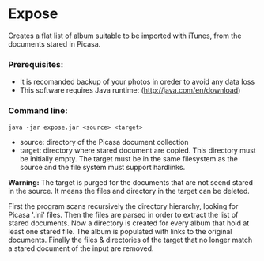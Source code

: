 Expose
======

Creates a flat list of album suitable to be imported with iTunes, from
the documents stared in Picasa.

### Prerequisites:
 * It is recomanded backup of your photos in oreder to avoid any data loss
 * This software requires Java runtime: (http://java.com/en/download)


### Command line:
  `java -jar expose.jar <source> <target>`

 * source: directory of the Picasa document collection
 * target: directory where stared document are copied. This directory 
           must be initially empty. The target must be in the same 
           filesystem as the source and the file system must support hardlinks.

**Warning:** The target is purged for the documents that are not seend stared in 
the source. It means the files and directory in the target can be deleted.


First the program scans recursively the directory hierarchy, looking for 
Picasa '.ini' files. Then the files are parsed in order to extract the list
of stared documents. Now a directory is created for every album that hold
at least one stared file. The album is populated with links to the original  
documents. Finally the files & directories of the target that no longer match 
a stared document of the input are removed.

